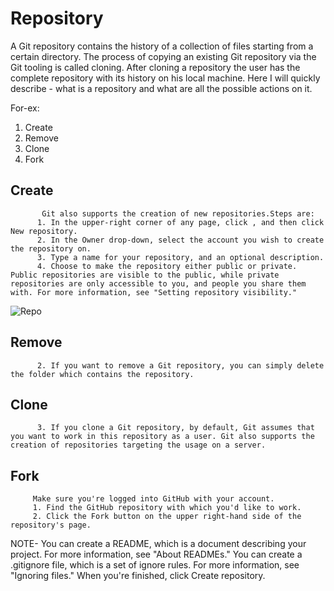 # Repository
A Git repository contains the history of a collection of files starting from a certain directory. The process of copying an existing Git repository via the Git tooling is called cloning. After cloning a repository the user has the complete repository with its history on his local machine.
Here I will quickly describe - what is a repository and what are all the possible actions on it. 

For-ex:

1. Create
2. Remove
3. Clone
4. Fork

## Create
           Git also supports the creation of new repositories.Steps are:
          1. In the upper-right corner of any page, click , and then click New repository.
          2. In the Owner drop-down, select the account you wish to create the repository on.
          3. Type a name for your repository, and an optional description.
          4. Choose to make the repository either public or private. Public repositories are visible to the public, while private       repositories are only accessible to you, and people you share them with. For more information, see "Setting repository visibility."


![Repo](https://guides.github.com/activities/hello-world/create-new-repo.png)





## Remove  
          2. If you want to remove a Git repository, you can simply delete the folder which contains the repository.

## Clone
          3. If you clone a Git repository, by default, Git assumes that you want to work in this repository as a user. Git also supports the creation of repositories targeting the usage on a server.

## Fork

         Make sure you're logged into GitHub with your account.
         1. Find the GitHub repository with which you'd like to work.
         2. Click the Fork button on the upper right-hand side of the repository's page.



NOTE-
You can create a README, which is a document describing your project. For more information, see "About READMEs."
You can create a .gitignore file, which is a set of ignore rules. For more information, see "Ignoring files."
When you're finished, click Create repository.



